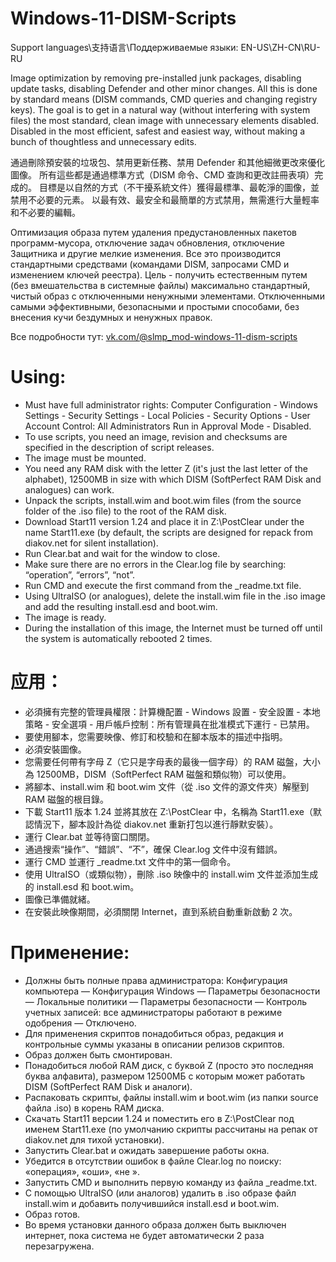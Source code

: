 # Windows-11-DISM-Scripts
Support languages\支持语言\Поддерживаемые языки: EN-US\ZH-CN\RU-RU

Image optimization by removing pre-installed junk packages, disabling update tasks, disabling Defender and other minor changes. All this is done by standard means (DISM commands, CMD queries and changing registry keys). The goal is to get in a natural way (without interfering with system files) the most standard, clean image with unnecessary elements disabled. Disabled in the most efficient, safest and easiest way, without making a bunch of thoughtless and unnecessary edits.

通過刪除預安裝的垃圾包、禁用更新任務、禁用 Defender 和其他細微更改來優化圖像。 所有這些都是通過標準方式（DISM 命令、CMD 查詢和更改註冊表項）完成的。 目標是以自然的方式（不干擾系統文件）獲得最標準、最乾淨的圖像，並禁用不必要的元素。 以最有效、最安全和最簡單的方式禁用，無需進行大量輕率和不必要的編輯。

Оптимизация образа путем удаления предустановленных пакетов программ-мусора, отключение задач обновления, отключение Защитника и другие мелкие изменения. Все это производится стандартными средствами (командами DISM, запросами CMD и изменением ключей реестра). Цель - получить естественным путем (без вмешательства в системные файлы) максимально стандартный, чистый образ с отключенными ненужными элементами. Отключенными самыми эффективными, безопасными и простыми способами, без внесения кучи бездумных и ненужных правок.

Все подробности тут: [vk.com/@slmp_mod-windows-11-dism-scripts
](https://vk.com/@slmp_mod-windows-11-dism-scripts)

# Using:
- Must have full administrator rights: Computer Configuration - Windows Settings - Security Settings - Local Policies - Security Options - User Account Control: All Administrators Run in Approval Mode - Disabled.
- To use scripts, you need an image, revision and checksums are specified in the description of script releases.
- The image must be mounted.
- You need any RAM disk with the letter Z (it's just the last letter of the alphabet), 12500MB in size with which DISM (SoftPerfect RAM Disk and analogues) can work.
- Unpack the scripts, install.wim and boot.wim files (from the source folder of the .iso file) to the root of the RAM disk.
- Download Start11 version 1.24 and place it in Z:\PostClear under the name Start11.exe (by default, the scripts are designed for repack from diakov.net for silent installation).
- Run Clear.bat and wait for the window to close.
- Make sure there are no errors in the Clear.log file by searching: “operation”, “errors”, “not”.
- Run CMD and execute the first command from the _readme.txt file.
- Using UltraISO (or analogues), delete the install.wim file in the .iso image and add the resulting install.esd and boot.wim.
- The image is ready.
- During the installation of this image, the Internet must be turned off until the system is automatically rebooted 2 times.

# 应用：
- 必須擁有完整的管理員權限：計算機配置 - Windows 設置 - 安全設置 - 本地策略 - 安全選項 - 用戶帳戶控制：所有管理員在批准模式下運行 - 已禁用。
- 要使用腳本，您需要映像、修訂和校驗和在腳本版本的描述中指明。
- 必須安裝圖像。
- 您需要任何帶有字母 Z（它只是字母表的最後一個字母）的 RAM 磁盤，大小為 12500MB，DISM（SoftPerfect RAM 磁盤和類似物）可以使用。
- 將腳本、install.wim 和 boot.wim 文件（從 .iso 文件的源文件夾）解壓到 RAM 磁盤的根目錄。
- 下載 Start11 版本 1.24 並將其放在 Z:\PostClear 中，名稱為 Start11.exe（默認情況下，腳本設計為從 diakov.net 重新打包以進行靜默安裝）。
- 運行 Clear.bat 並等待窗口關閉。
- 通過搜索“操作”、“錯誤”、“不”，確保 Clear.log 文件中沒有錯誤。
- 運行 CMD 並運行 _readme.txt 文件中的第一個命令。
- 使用 UltraISO（或類似物），刪除 .iso 映像中的 install.wim 文件並添加生成的 install.esd 和 boot.wim。
- 圖像已準備就緒。
- 在安裝此映像期間，必須關閉 Internet，直到系統自動重新啟動 2 次。

# Применение:
- Должны быть полные права администратора: Конфигурация компьютера — Конфигурация Windows — Параметры безопасности — Локальные политики — Параметры безопасности — Контроль учетных записей: все администраторы работают в режиме одобрения — Отключено.
- Для применения скриптов понадобиться образ, редакция и контрольные суммы указаны в описании релизов скриптов.
- Образ должен быть смонтирован.
- Понадобиться любой RAM диск, с буквой Z (просто это последняя буква алфавита), размером 12500МБ с которым может работать DISM (SoftPerfect RAM Disk и аналоги).
- Распаковать скрипты, файлы install.wim и boot.wim (из папки source файла .iso) в корень RAM диска.
- Скачать Start11 версии 1.24 и поместить его в Z:\PostClear под именем Start11.exe (по умолчанию скрипты рассчитаны на репак от diakov.net для тихой установки).
- Запустить Clear.bat и ожидать завершение работы окна.
- Убедится в отсутствии ошибок в файле Clear.log по поиску: «операция», «оши», «не ».
- Запустить CMD и выполнить первую команду из файла _readme.txt.
- С помощью UltraISO (или аналогов) удалить в .iso образе файл install.wim и добавить получившийся install.esd и boot.wim.
- Образ готов.
- Во время установки данного образа должен быть выключен интернет, пока система не будет автоматически 2 раза перезагружена.
